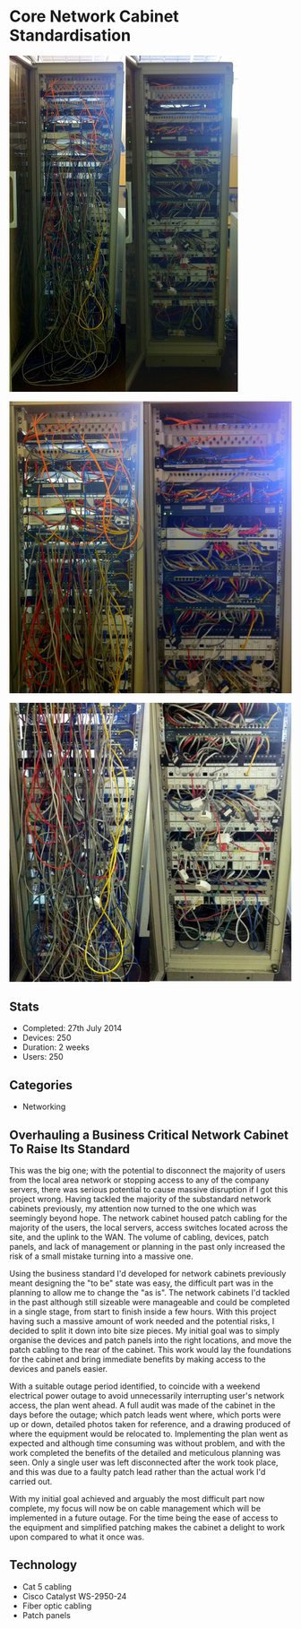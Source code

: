 # Core Network Cabinet Standardisation

![Network cabient before and after photo](assets/core-network-cabinet-standardisation-1.jpg)

![Network cabient before and after photo](assets/core-network-cabinet-standardisation-2.jpg)

![Network cabient before and after photo](assets/core-network-cabinet-standardisation-3.jpg)

## Stats

- Completed: 27th July 2014
- Devices: 250
- Duration: 2 weeks
- Users: 250

## Categories

- Networking

## Overhauling a Business Critical Network Cabinet To Raise Its Standard

This was the big one; with the potential to disconnect the majority of users from the local area network or stopping access to any of the company servers, there was serious potential to cause massive disruption if I got this project wrong. Having tackled the majority of the substandard network cabinets previously, my attention now turned to the one which was seemingly beyond hope. The network cabinet housed patch cabling for the majority of the users, the local servers, access switches located across the site, and the uplink to the WAN. The volume of cabling, devices, patch panels, and lack of management or planning in the past only increased the risk of a small mistake turning into a massive one.

Using the business standard I'd developed for network cabinets previously meant designing the "to be" state was easy, the difficult part was in the planning to allow me to change the "as is". The network cabinets I'd tackled in the past although still sizeable were manageable and could be completed in a single stage, from start to finish inside a few hours. With this project having such a massive amount of work needed and the potential risks, I decided to split it down into bite size pieces. My initial goal was to simply organise the devices and patch panels into the right locations, and move the patch cabling to the rear of the cabinet. This work would lay the foundations for the cabinet and bring immediate benefits by making access to the devices and panels easier.

With a suitable outage period identified, to coincide with a weekend electrical power outage to avoid unnecessarily interrupting user's network access, the plan went ahead. A full audit was made of the cabinet in the days before the outage; which patch leads went where, which ports were up or down, detailed photos taken for reference, and a drawing produced of where the equipment would be relocated to. Implementing the plan went as expected and although time consuming was without problem, and with the work completed the benefits of the detailed and meticulous planning was seen. Only a single user was left disconnected after the work took place, and this was due to a faulty patch lead rather than the actual work I'd carried out.

With my initial goal achieved and arguably the most difficult part now complete, my focus will now be on cable management which will be implemented in a future outage. For the time being the ease of access to the equipment and simplified patching makes the cabinet a delight to work upon compared to what it once was.

## Technology

- Cat 5 cabling
- Cisco Catalyst WS-2950-24
- Fiber optic cabling
- Patch panels

<!-- origin: https://web.archive.org/web/20220926094221/https://community.spiceworks.com/people/michaelvickers/projects/core-network-cabinet-standardisation -->
